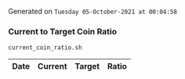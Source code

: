 Generated on `Tuesday 05-October-2021 at 00:04:58`

### Current to Target Coin Ratio
`current_coin_ratio.sh`

Date|Current|Target|Ratio
---|---|---|---
